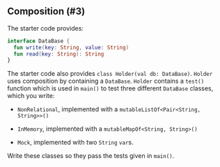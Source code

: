 ## Composition (#3)

The starter code provides:

```kotlin
interface DataBase {
  fun write(key: String, value: String)
  fun read(key: String): String
}
```

The starter code also provides `class Holder(val db: DataBase)`. `Holder` uses
composition by containing a `DataBase`. `Holder` contains a `test()` function
which is used in `main()` to test three different `DataBase` classes, which
you write:

-   `NonRelational`, implemented with a `mutableListOf<Pair<String, String>>()`

-   `InMemory`, implemented with a `mutableMapOf<String, String>()`

-   `Mock`, implemented with two `String` `var`s.

Write these classes so they pass the tests given in `main()`.